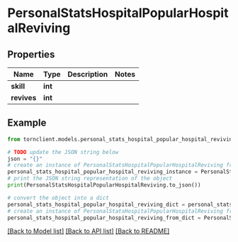 # PersonalStatsHospitalPopularHospitalReviving


## Properties

Name | Type | Description | Notes
------------ | ------------- | ------------- | -------------
**skill** | **int** |  | 
**revives** | **int** |  | 

## Example

```python
from tornclient.models.personal_stats_hospital_popular_hospital_reviving import PersonalStatsHospitalPopularHospitalReviving

# TODO update the JSON string below
json = "{}"
# create an instance of PersonalStatsHospitalPopularHospitalReviving from a JSON string
personal_stats_hospital_popular_hospital_reviving_instance = PersonalStatsHospitalPopularHospitalReviving.from_json(json)
# print the JSON string representation of the object
print(PersonalStatsHospitalPopularHospitalReviving.to_json())

# convert the object into a dict
personal_stats_hospital_popular_hospital_reviving_dict = personal_stats_hospital_popular_hospital_reviving_instance.to_dict()
# create an instance of PersonalStatsHospitalPopularHospitalReviving from a dict
personal_stats_hospital_popular_hospital_reviving_from_dict = PersonalStatsHospitalPopularHospitalReviving.from_dict(personal_stats_hospital_popular_hospital_reviving_dict)
```
[[Back to Model list]](../README.md#documentation-for-models) [[Back to API list]](../README.md#documentation-for-api-endpoints) [[Back to README]](../README.md)


